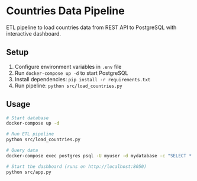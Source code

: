 # Countries Data Pipeline

ETL pipeline to load countries data from REST API to PostgreSQL with interactive dashboard.

## Setup

1. Configure environment variables in `.env` file
2. Run `docker-compose up -d` to start PostgreSQL
3. Install dependencies: `pip install -r requirements.txt`
4. Run pipeline: `python src/load_countries.py`

## Usage

```bash
# Start database
docker-compose up -d

# Run ETL pipeline
python src/load_countries.py

# Query data
docker-compose exec postgres psql -U myuser -d mydatabase -c "SELECT * FROM countries LIMIT 5;"

# Start the dashboard (runs on http://localhost:8050)
python src/app.py
